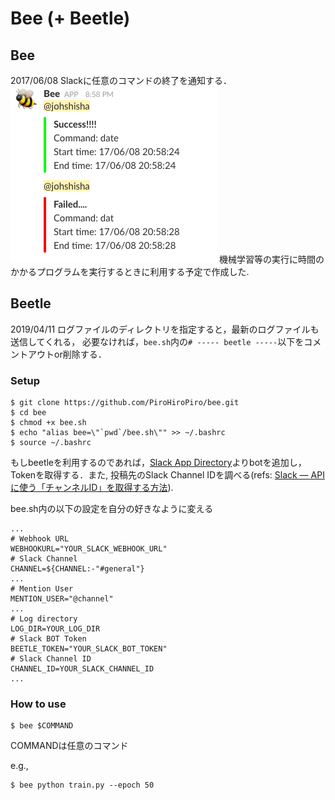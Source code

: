 # Bee (+ Beetle)
## Bee
2017/06/08
Slackに任意のコマンドの終了を通知する．
<img src='./example.png' />
機械学習等の実行に時間のかかるプログラムを実行するときに利用する予定で作成した.

## Beetle
2019/04/11
ログファイルのディレクトリを指定すると，最新のログファイルも送信してくれる，
必要なければ，`bee.sh`内の`# ----- beetle -----`以下をコメントアウトor削除する．

### Setup
```
$ git clone https://github.com/PiroHiroPiro/bee.git
$ cd bee
$ chmod +x bee.sh
$ echo "alias bee=\"`pwd`/bee.sh\"" >> ~/.bashrc
$ source ~/.bashrc
```

もしbeetleを利用するのであれば，[Slack App Directory](https://beetle.slack.com/apps)よりbotを追加し，Tokenを取得する．また, 投稿先のSlack Channel IDを調べる(refs: [Slack — APIに使う「チャンネルID」を取得する方法](https://qiita.com/YumaInaura/items/0c4f4adb33eb21032c08)).

bee.sh内の以下の設定を自分の好きなように変える
```
...
# Webhook URL
WEBHOOKURL="YOUR_SLACK_WEBHOOK_URL"
# Slack Channel
CHANNEL=${CHANNEL:-"#general"}
...
# Mention User
MENTION_USER="@channel"
...
# Log directory
LOG_DIR=YOUR_LOG_DIR
# Slack BOT Token
BEETLE_TOKEN="YOUR_SLACK_BOT_TOKEN"
# Slack Channel ID
CHANNEL_ID=YOUR_SLACK_CHANNEL_ID
...
```

### How to use
```
$ bee $COMMAND
```
COMMANDは任意のコマンド

e.g.,
```
$ bee python train.py --epoch 50
```
